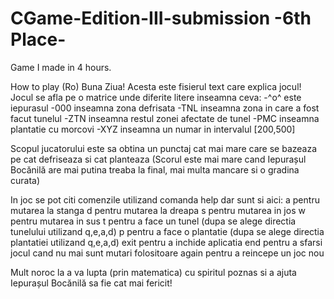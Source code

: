 # CGame-Edition-III-submission -6th Place-
Game I made in 4 hours.

 How to play (Ro)
Buna Ziua!
Acesta este fisierul text care explica jocul!
Jocul se afla pe o matrice unde diferite litere inseamna ceva:
-^o^ este iepurasul
-000 inseamna zona defrisata
-TNL inseamna zona in care a fost facut tunelul
-ZTN inseamna restul zonei afectate de tunel
-PMC inseamna plantatie cu morcovi
-XYZ inseamna un numar in intervalul [200,500]

Scopul jucatorului este sa obtina un punctaj cat mai mare care se bazeaza pe cat defriseaza si cat planteaza
(Scorul este mai mare cand Iepurașul Bocănilă are mai putina treaba la final, mai multa mancare si o gradina curata)

In joc se pot citi comenzile utilizand comanda help dar sunt si aici:
a pentru mutarea la stanga
d pentru mutarea la dreapa
s pentru mutarea in jos
w pentru mutarea in sus
t pentru a face un tunel (dupa se alege directia tunelului utilizand q,e,a,d)
p pentru a face o plantatie (dupa se alege directia plantatiei utilizand q,e,a,d)
exit pentru a inchide aplicatia
end pentru a sfarsi jocul cand nu mai sunt mutari folositoare
again pentru a reincepe un joc nou

Mult noroc la a va lupta (prin matematica) cu spiritul poznas si a ajuta Iepurașul Bocănilă sa fie cat mai fericit!
